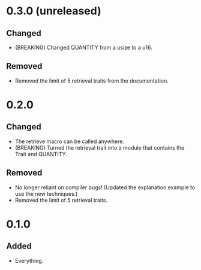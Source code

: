 # 0.3.0 (unreleased)
## Changed
- (BREAKING) Changed QUANTITY from a usize to a u16.
## Removed
- Removed the limit of 5 retrieval traits from the documentation.

# 0.2.0
## Changed
- The retrieve macro can be called anywhere.
- (BREAKING) Turned the retrieval trait into a module that contains the Trait and QUANTITY.
## Removed
- No longer reliant on compiler bugs! (Updated the explanation example to use the new techniques.)
- Removed the limit of 5 retrieval traits.

# 0.1.0
## Added
- Everything.